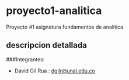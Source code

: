 # proyecto1-analitica
Proyecto #1 asignatura fundamentos de analítica

## descripcion detallada 

###Integrantes:
- David Gil Rua : dgilr@unal.edu.co
